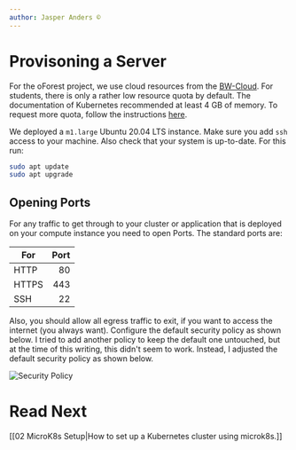```yaml
---
author: Jasper Anders ©
---
```


# Provisoning a Server

For the oForest project, we use cloud resources from the
[BW-Cloud](https://www.bw-cloud.org/). For students, there is only a rather low
resource quota by default. The documentation of Kubernetes recommended at least
4 GB of memory. To request more quota, follow the instructions
[here](https://www.bw-cloud.org/de/faq/quota).

We deployed a `m1.large` Ubuntu 20.04 LTS instance. Make sure you add `ssh`
access to your machine. Also check that your system is up-to-date. For this run:

```bash
sudo apt update
sudo apt upgrade
```

## Opening Ports

For any traffic to get through to your cluster or application that is deployed
on your compute instance you need to open Ports. The standard ports are:

| For   | Port |
| ----- | ---: |
| HTTP  |   80 |
| HTTPS |  443 |
| SSH   |   22 |

Also, you should allow all egress traffic to exit, if you want to access the
internet (you always want). Configure the default security policy as shown
below. I tried to add another policy to keep the default one untouched, but at
the time of this writing, this didn't seem to work. Instead, I adjusted the
default security policy as shown below.

![Security Policy](./attachments/securityPolicy.png)

# Read Next

[[02 MicroK8s Setup|How to set up a Kubernetes cluster using microk8s.]]
